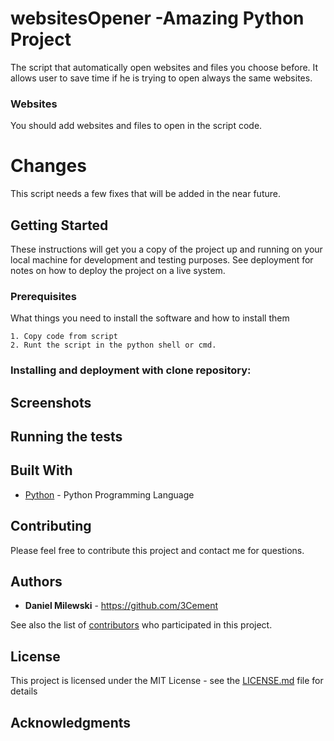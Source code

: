 # websitesOpener -Amazing Python Project

The script that automatically open websites and files you choose before. It allows user to save time if he is trying to open always the same websites.

### Websites

You should add websites and files to open in the script code.

# Changes

This script needs a few fixes that will be added in the near future.

## Getting Started

These instructions will get you a copy of the project up and running on your local machine for development and testing purposes. See deployment for notes on how to deploy the project on a live system.

### Prerequisites

What things you need to install the software and how to install them

```
1. Copy code from script
2. Runt the script in the python shell or cmd.
```

### Installing and deployment with clone repository:

## Screenshots

## Running the tests

## Built With

* [Python](https://www.python.org/) - Python Programming Language

## Contributing

Please feel free to contribute this project and contact me for questions.

## Authors

* **Daniel Milewski** - https://github.com/3Cement

See also the list of [contributors](https://github.com/3Cement/websitesOpener/contributors) who participated in this project.

## License

This project is licensed under the MIT License - see the [LICENSE.md](LICENSE.md) file for details

## Acknowledgments
